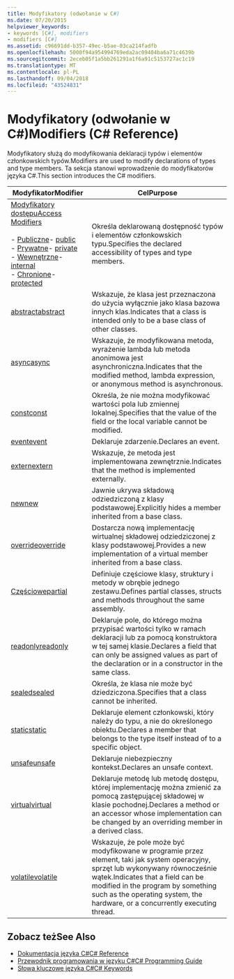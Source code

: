 ```yaml
---
title: Modyfikatory (odwołanie w C#)
ms.date: 07/20/2015
helpviewer_keywords:
- keywords [C#], modifiers
- modifiers [C#]
ms.assetid: c96691dd-b357-49ec-b5ae-03ca214fadfb
ms.openlocfilehash: 5000f94a954994769eda2ac09404ba6a71c4639b
ms.sourcegitcommit: 2eceb05f1a5bb261291a1f6a91c5153727ac1c19
ms.translationtype: MT
ms.contentlocale: pl-PL
ms.lasthandoff: 09/04/2018
ms.locfileid: "43524831"
---
```

# <a name="modifiers-c-reference"></a><span data-ttu-id="eb5dc-102">Modyfikatory (odwołanie w C#)</span><span class="sxs-lookup"><span data-stu-id="eb5dc-102">Modifiers (C# Reference)</span></span>
<span data-ttu-id="eb5dc-103">Modyfikatory służą do modyfikowania deklaracji typów i elementów członkowskich typów.</span><span class="sxs-lookup"><span data-stu-id="eb5dc-103">Modifiers are used to modify declarations of types and type members.</span></span> <span data-ttu-id="eb5dc-104">Ta sekcja stanowi wprowadzenie do modyfikatorów języka C#.</span><span class="sxs-lookup"><span data-stu-id="eb5dc-104">This section introduces the C# modifiers.</span></span>  
  
|<span data-ttu-id="eb5dc-105">Modyfikator</span><span class="sxs-lookup"><span data-stu-id="eb5dc-105">Modifier</span></span>|<span data-ttu-id="eb5dc-106">Cel</span><span class="sxs-lookup"><span data-stu-id="eb5dc-106">Purpose</span></span>|  
|--------------|-------------|  
|[<span data-ttu-id="eb5dc-107">Modyfikatory dostępu</span><span class="sxs-lookup"><span data-stu-id="eb5dc-107">Access Modifiers</span></span>](../../../csharp/language-reference/keywords/access-modifiers.md)<br /><br /> <span data-ttu-id="eb5dc-108">-   [Publiczne](../../../csharp/language-reference/keywords/public.md)</span><span class="sxs-lookup"><span data-stu-id="eb5dc-108">-   [public](../../../csharp/language-reference/keywords/public.md)</span></span><br /><span data-ttu-id="eb5dc-109">-   [Prywatne](../../../csharp/language-reference/keywords/private.md)</span><span class="sxs-lookup"><span data-stu-id="eb5dc-109">-   [private](../../../csharp/language-reference/keywords/private.md)</span></span><br /><span data-ttu-id="eb5dc-110">-   [Wewnętrzne](../../../csharp/language-reference/keywords/internal.md)</span><span class="sxs-lookup"><span data-stu-id="eb5dc-110">-   [internal](../../../csharp/language-reference/keywords/internal.md)</span></span><br /><span data-ttu-id="eb5dc-111">-   [Chronione](../../../csharp/language-reference/keywords/protected.md)</span><span class="sxs-lookup"><span data-stu-id="eb5dc-111">-   [protected](../../../csharp/language-reference/keywords/protected.md)</span></span>|<span data-ttu-id="eb5dc-112">Określa deklarowaną dostępność typów i elementów członkowskich typu.</span><span class="sxs-lookup"><span data-stu-id="eb5dc-112">Specifies the declared accessibility of types and type members.</span></span>|  
|[<span data-ttu-id="eb5dc-113">abstract</span><span class="sxs-lookup"><span data-stu-id="eb5dc-113">abstract</span></span>](../../../csharp/language-reference/keywords/abstract.md)|<span data-ttu-id="eb5dc-114">Wskazuje, że klasa jest przeznaczona do użycia wyłącznie jako klasa bazowa innych klas.</span><span class="sxs-lookup"><span data-stu-id="eb5dc-114">Indicates that a class is intended only to be a base class of other classes.</span></span>|  
|[<span data-ttu-id="eb5dc-115">async</span><span class="sxs-lookup"><span data-stu-id="eb5dc-115">async</span></span>](../../../csharp/language-reference/keywords/async.md)|<span data-ttu-id="eb5dc-116">Wskazuje, że modyfikowana metoda, wyrażenie lambda lub metoda anonimowa jest asynchroniczna.</span><span class="sxs-lookup"><span data-stu-id="eb5dc-116">Indicates that the modified method, lambda expression, or anonymous method is asynchronous.</span></span>|  
|[<span data-ttu-id="eb5dc-117">const</span><span class="sxs-lookup"><span data-stu-id="eb5dc-117">const</span></span>](../../../csharp/language-reference/keywords/const.md)|<span data-ttu-id="eb5dc-118">Określa, że nie można modyfikować wartości pola lub zmiennej lokalnej.</span><span class="sxs-lookup"><span data-stu-id="eb5dc-118">Specifies that the value of the field or the local variable cannot be modified.</span></span>|  
|[<span data-ttu-id="eb5dc-119">event</span><span class="sxs-lookup"><span data-stu-id="eb5dc-119">event</span></span>](../../../csharp/language-reference/keywords/event.md)|<span data-ttu-id="eb5dc-120">Deklaruje zdarzenie.</span><span class="sxs-lookup"><span data-stu-id="eb5dc-120">Declares an event.</span></span>|  
|[<span data-ttu-id="eb5dc-121">extern</span><span class="sxs-lookup"><span data-stu-id="eb5dc-121">extern</span></span>](../../../csharp/language-reference/keywords/extern.md)|<span data-ttu-id="eb5dc-122">Wskazuje, że metoda jest implementowana zewnętrznie.</span><span class="sxs-lookup"><span data-stu-id="eb5dc-122">Indicates that the method is implemented externally.</span></span>|  
|[<span data-ttu-id="eb5dc-123">new</span><span class="sxs-lookup"><span data-stu-id="eb5dc-123">new</span></span>](../../../csharp/language-reference/keywords/new.md)|<span data-ttu-id="eb5dc-124">Jawnie ukrywa składową odziedziczoną z klasy podstawowej.</span><span class="sxs-lookup"><span data-stu-id="eb5dc-124">Explicitly hides a member inherited from a base class.</span></span>|  
|[<span data-ttu-id="eb5dc-125">override</span><span class="sxs-lookup"><span data-stu-id="eb5dc-125">override</span></span>](../../../csharp/language-reference/keywords/override.md)|<span data-ttu-id="eb5dc-126">Dostarcza nową implementację wirtualnej składowej odziedziczonej z klasy podstawowej.</span><span class="sxs-lookup"><span data-stu-id="eb5dc-126">Provides a new implementation of a virtual member inherited from a base class.</span></span>|  
|[<span data-ttu-id="eb5dc-127">Częściowe</span><span class="sxs-lookup"><span data-stu-id="eb5dc-127">partial</span></span>](../../../csharp/language-reference/keywords/partial-type.md)|<span data-ttu-id="eb5dc-128">Definiuje częściowe klasy, struktury i metody w obrębie jednego zestawu.</span><span class="sxs-lookup"><span data-stu-id="eb5dc-128">Defines partial classes, structs and methods throughout the same assembly.</span></span>|  
|[<span data-ttu-id="eb5dc-129">readonly</span><span class="sxs-lookup"><span data-stu-id="eb5dc-129">readonly</span></span>](../../../csharp/language-reference/keywords/readonly.md)|<span data-ttu-id="eb5dc-130">Deklaruje pole, do którego można przypisać wartości tylko w ramach deklaracji lub za pomocą konstruktora w tej samej klasie.</span><span class="sxs-lookup"><span data-stu-id="eb5dc-130">Declares a field that can only be assigned values as part of the declaration or in a constructor in the same class.</span></span>|  
|[<span data-ttu-id="eb5dc-131">sealed</span><span class="sxs-lookup"><span data-stu-id="eb5dc-131">sealed</span></span>](../../../csharp/language-reference/keywords/sealed.md)|<span data-ttu-id="eb5dc-132">Określa, że klasa nie może być dziedziczona.</span><span class="sxs-lookup"><span data-stu-id="eb5dc-132">Specifies that a class cannot be inherited.</span></span>|  
|[<span data-ttu-id="eb5dc-133">static</span><span class="sxs-lookup"><span data-stu-id="eb5dc-133">static</span></span>](../../../csharp/language-reference/keywords/static.md)|<span data-ttu-id="eb5dc-134">Deklaruje element członkowski, który należy do typu, a nie do określonego obiektu.</span><span class="sxs-lookup"><span data-stu-id="eb5dc-134">Declares a member that belongs to the type itself instead of to a specific object.</span></span>|  
|[<span data-ttu-id="eb5dc-135">unsafe</span><span class="sxs-lookup"><span data-stu-id="eb5dc-135">unsafe</span></span>](../../../csharp/language-reference/keywords/unsafe.md)|<span data-ttu-id="eb5dc-136">Deklaruje niebezpieczny kontekst.</span><span class="sxs-lookup"><span data-stu-id="eb5dc-136">Declares an unsafe context.</span></span>|  
|[<span data-ttu-id="eb5dc-137">virtual</span><span class="sxs-lookup"><span data-stu-id="eb5dc-137">virtual</span></span>](../../../csharp/language-reference/keywords/virtual.md)|<span data-ttu-id="eb5dc-138">Deklaruje metodę lub metodę dostępu, której implementację można zmienić za pomocą zastępującej składowej w klasie pochodnej.</span><span class="sxs-lookup"><span data-stu-id="eb5dc-138">Declares a method or an accessor whose implementation can be changed by an overriding member in a derived class.</span></span>|  
|[<span data-ttu-id="eb5dc-139">volatile</span><span class="sxs-lookup"><span data-stu-id="eb5dc-139">volatile</span></span>](../../../csharp/language-reference/keywords/volatile.md)|<span data-ttu-id="eb5dc-140">Wskazuje, że pole może być modyfikowane w programie przez element, taki jak system operacyjny, sprzęt lub wykonywany równocześnie wątek.</span><span class="sxs-lookup"><span data-stu-id="eb5dc-140">Indicates that a field can be modified in the program by something such as the operating system, the hardware, or a concurrently executing thread.</span></span>|  
  
## <a name="see-also"></a><span data-ttu-id="eb5dc-141">Zobacz też</span><span class="sxs-lookup"><span data-stu-id="eb5dc-141">See Also</span></span>

- [<span data-ttu-id="eb5dc-142">Dokumentacja języka C#</span><span class="sxs-lookup"><span data-stu-id="eb5dc-142">C# Reference</span></span>](../../../csharp/language-reference/index.md)  
- [<span data-ttu-id="eb5dc-143">Przewodnik programowania w języku C#</span><span class="sxs-lookup"><span data-stu-id="eb5dc-143">C# Programming Guide</span></span>](../../../csharp/programming-guide/index.md)  
- [<span data-ttu-id="eb5dc-144">Słowa kluczowe języka C#</span><span class="sxs-lookup"><span data-stu-id="eb5dc-144">C# Keywords</span></span>](../../../csharp/language-reference/keywords/index.md)
